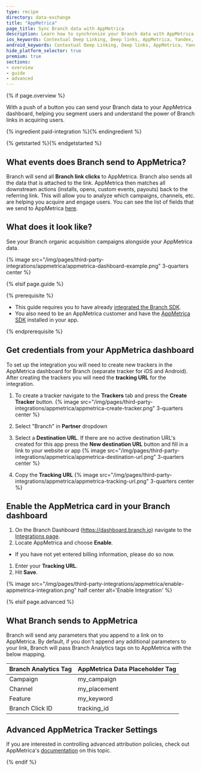 ```yaml
---
type: recipe
directory: data-exchange
title: "AppMetrica"
page_title: Sync Branch data with AppMetrica
description: Learn how to synchronize your Branch data with AppMetrica to segment users from Branch installs and get powerful insights.
ios_keywords: Contextual Deep Linking, Deep links, AppMetrica, Yandex, Deeplinks, Deep Linking, Deeplinking, Deferred Deep Linking, Deferred Deeplinking, Google App Indexing, Google App Invites, Apple Universal Links, Apple Spotlight Search, Facebook App Links, AppLinks, Deepviews, Deep views, user segmentation, life time value, LTV
android_keywords: Contextual Deep Linking, Deep links, AppMetrica, Yandex, Deeplinks, Deep Linking, Deeplinking, Deferred Deep Linking, Deferred Deeplinking, Google App Indexing, Google App Invites, Apple Universal Links, Apple Spotlight Search, Facebook App Links, AppLinks, Deepviews, Deep views, user segmentation, life time value, LTV
hide_platform_selector: true
premium: true
sections:
- overview
- guide
- advanced
---
```


{% if page.overview %}

With a push of a button you can send your Branch data to your AppMetrica dashboard, helping you segment users and understand the power of Branch links in acquiring users.

{% ingredient paid-integration %}{% endingredient %}

{% getstarted %}{% endgetstarted %}

## What events does Branch send to AppMetrica?

Branch will send all **Branch link clicks** to AppMetrica. Branch also sends all the data that is attached to the link. AppMetrica then matches all downstream actions (installs, opens, custom events, payouts) back to the referring link. This will allow you to analyze which campaigns, channels, etc. are helping you acquire and engage users. You can see the list of fields that we send to AppMetrica [here](/third-party-integrations/appmetrica/advanced/#what-branch-sends-to-appmetrica).

## What does it look like?

See your Branch organic acquisition campaigns alongside your AppMetrica data.

{% image src="/img/pages/third-party-integrations/appmetrica/appmetrica-dashboard-example.png" 3-quarters center %}

{% elsif page.guide %}

{% prerequisite %}

- This guide requires you to have already [integrated the Branch SDK]({{base.url}}/getting-started/sdk-integration-guide).
- You also need to be an AppMetrica customer and have the [AppMetrica SDK](https://tech.yandex.com/metrica-mobile-sdk/doc/mobile-sdk-dg/concepts/mobilesdk-about-docpage/) installed in your app.

{% endprerequisite %}

## Get credentials from your AppMetrica dashboard

To set up the integration you will need to create new trackers in the AppMetrica dashboard for Branch (separate tracker for iOS and Android). After creating the trackers you will need the **tracking URL** for the integration.

1. To create a tracker navigate to the **Trackers** tab and press the **Create Tracker** button. {% image src="/img/pages/third-party-integrations/appmetrica/appmetrica-create-tracker.png" 3-quarters center %}

1. Select "Branch" in **Partner** dropdown
1. Select a **Destination URL**. If there are no active destination URL's created for this app press the **New destination URL** button and fill in a link to your website or app {% image src="/img/pages/third-party-integrations/appmetrica/appmetrica-destination-url.png" 3-quarters center %}
1. Copy the **Tracking URL** {% image src="/img/pages/third-party-integrations/appmetrica/appmetrica-tracking-url.png" 3-quarters center %}

## Enable the AppMetrica card in your Branch dashboard

1. On the Branch Dashboard (https://dashboard.branch.io) navigate to the [Integrations page](https://dashboard.branch.io/integrations).
1. Locate AppMetrica and choose **Enable**.
  * If you have not yet entered billing information, please do so now.
1. Enter your **Tracking URL**.
1. Hit **Save**.

{% image src="/img/pages/third-party-integrations/appmetrica/enable-appmetrica-integration.png" half center alt='Enable Integration' %}

{% elsif page.advanced %}

## What Branch sends to AppMetrica

Branch will send any parameters that you append to a link on to AppMetrica. By default, if you don't append any additional parameters to your link, Branch will pass Branch Analytics tags on to AppMetrica with the below mapping.

Branch Analytics Tag | AppMetrica Data Placeholder Tag
--- | ---
Campaign | my_campaign
Channel | my_placement
Feature | my_keyword
Branch Click ID | tracking_id

## Advanced AppMetrica Tracker Settings

If you are interested in controlling advanced attribution policies, check out AppMetrica's [documentation](https://tech.yandex.com/metrica-mobile-sdk/doc/mobile-tracking/concepts/add-tracker-docpage/) on this topic.

{% endif %}
